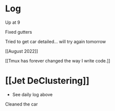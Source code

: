 


# Log

Up at 9

Fixed gutters

Tried to get car detailed... will try again tomorrow

[[August 2022]]


[[Tmux has forever changed the way I write code.]]

# [[Jet DeClustering]]
- See daily log above

Cleaned the car


   
   